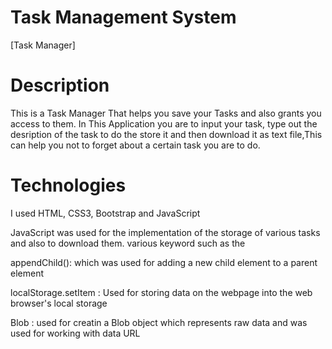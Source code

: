 # Task Management System

[Task Manager]

# Description

This is a Task Manager That helps you save your Tasks and also grants you access to them. In This Application you are to input your task, type out the desription of the task to do the store it and then download it as text file,This can help you not to forget about a certain task you are to do. 

# Technologies

I used HTML, CSS3, Bootstrap and JavaScript

JavaScript was used for the implementation of the storage of various tasks and also to download them.
various keyword such as the

appendChild(): which was used for adding a new child element to a parent element

localStorage.setItem : Used for storing data on the webpage into the web browser's local storage

Blob : used for creatin a Blob object which represents raw data and was used for working with  data URL
